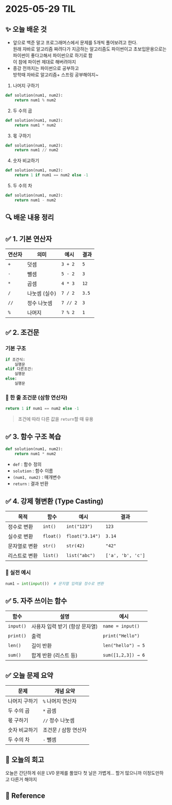 # 2025-05-29 TIL

## ✨ 오늘 배운 것
- 앞으로 백준 말고 프로그래머스에서 문제를 5개씩 풀어보려고 한다.<br>
원래 자바로 알고리즘 짜려다가 지금하는 알고리즘도 파이썬이고 초보입문용으로는 파이썬이 좋다고해서 파이썬으로 하기로 함<br>
이 참에 파이썬 제대로 해버려야지
- 종강 전까지는 파이썬으로 공부하고<br>
방학때 자바로 알고리즘+ 스프링 공부해야지~

1. 나머지 구하기
```py
def solution(num1, num2):
    return num1 % num2
```
2. 두 수의 곱
```py
def solution(num1, num2):
    return num1 * num2
```
3. 몫 구하기
```py
def solution(num1, num2):
    return num1 // num2
```
4. 숫자 비교하기
```py
def solution(num1, num2):
    return 1 if num1 == num2 else -1
```
5. 두 수의 차
```py
def solution(num1, num2):
    return num1 - num2
```
## 🔍 배운 내용 정리
## ✅ 1. 기본 연산자
| 연산자 | 의미 | 예시 | 결과 |
|--------|------|------|------|
| `+` | 덧셈 | `3 + 2` | `5` |
| `-` | 뺄셈 | `5 - 2` | `3` |
| `*` | 곱셈 | `4 * 3` | `12` |
| `/` | 나눗셈 (실수) | `7 / 2` | `3.5` |
| `//` | 정수 나눗셈 | `7 // 2` | `3` |
| `%` | 나머지 | `7 % 2` | `1` |
## ✅ 2. 조건문

### 기본 구조
```python
if 조건식:
    실행문
elif 다른조건:
    실행문
else:
    실행문
```

### 🎯 한 줄 조건문 (삼항 연산자)
```python
return 1 if num1 == num2 else -1
```

> 조건에 따라 다른 값을 `return`할 때 유용
## ✅ 3. 함수 구조 복습

```python
def solution(num1, num2):
    return num1 * num2
```

- `def` : 함수 정의  
- `solution` : 함수 이름  
- `(num1, num2)` : 매개변수  
- `return` : 결과 반환

## ✅ 4. 강제 형변환 (Type Casting)

| 목적 | 함수 | 예시 | 결과 |
|------|------|------|------|
| 정수로 변환 | `int()` | `int("123")` | `123` |
| 실수로 변환 | `float()` | `float("3.14")` | `3.14` |
| 문자열로 변환 | `str()` | `str(42)` | `"42"` |
| 리스트로 변환 | `list()` | `list("abc")` | `['a', 'b', 'c']` |

### 🎯 실전 예시
```python
num1 = int(input())  # 문자열 입력을 정수로 변환
```

## ✅ 5. 자주 쓰이는 함수

| 함수 | 설명 | 예시 |
|------|------|------|
| `input()` | 사용자 입력 받기 (항상 문자열) | `name = input()` |
| `print()` | 출력 | `print("Hello")` |
| `len()` | 길이 반환 | `len("hello") → 5` |
| `sum()` | 합계 반환 (리스트 등) | `sum([1,2,3]) → 6` |

## ✅ 오늘 문제 요약

| 문제 | 개념 요약 |
|------|-----------|
| 나머지 구하기 | `%` 나머지 연산자 |
| 두 수의 곱 | `*` 곱셈 |
| 몫 구하기 | `//` 정수 나눗셈 |
| 숫자 비교하기 | 조건문 / 삼항 연산자 |
| 두 수의 차 | `-` 뺄셈 |

## 🤔 오늘의 회고
오늘은 간단하게 쉬운 LV0 문제를 풀었다 
첫 날은 가볍게... 할거 많으니까 이정도만하고 다른거 해야지
## 📍 **Reference**
